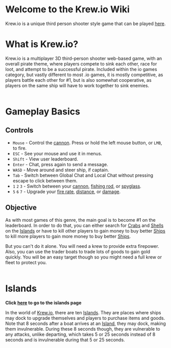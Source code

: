 # Welcome to the Krew.io Wiki
Krew.io is a unique third person shooter style game that can be played [here](https://krew.io).


# What is Krew.io?
Krew.io is a multiplayer 3D third-person shooter web-based game, with an overall pirate theme, where players compete to sink each other, race for loot, and attempt to be a successful pirate. Included within the io games category, but vastly different to most .io games, it is mostly competitive, as players battle each other for #1, but is also somewhat cooperative, as players on the same ship will have to work together to sink enemies.
<br><br>

# Gameplay Basics

## Controls
* `Mouse` -  Control the [cannon](pages/tools/cannon.md). Press or hold the left mouse button, or `LMB`, to fire.
* `ESC` - See your mouse and use it in menus.
* `Shift` - View user leaderboard.
* `Enter` - Chat, press again to send a message.
* `WASD` - Move around and steer ship, if captain.
* `Tab` - Switch between Global Chat and Local Chat without pressing escape to click between them.
* `1` `2` `3` - Switch between your [cannon](pages/tools/cannon.md), [fishing rod](pages/tools/fishingrod.md), or [spyglass](pages/tools/spyglass.md).
* `5` `6` `7` - Upgrade your [fire rate](pages/upgrades/firerate.md), [distance](pages/upgrades/distance.md), or [damage](pages/upgrades/damage.md).

## Objective
As with most games of this genre, the main goal is to become #1 on the leaderboard. In order to do that, you can either search for [Crabs](/pickups/crabs.md) and [Shells](/pickups/shells.md) on the [Islands](/islands.md) or have to kill other players to gain money to buy better [Ships](/ships.md) to kill more players to gain more money to buy better [Ships](/ships.md).

But you can't do it alone. You will need a krew to provide extra firepower. Also, you can use the trader boats to trade lots of goods to gain gold quickly. You will be an easy target though so you might need a full krew or fleet to protect you. 
<br><br>

# Islands 

**Click [here](/islands.md) to go to the islands page**

In the world of [Krew.io](https://krew.io), there are ten [Islands](/islands.md). They are places where ships may dock to upgrade themselves and players to purchase items and goods. Note that 8 seconds after a boat arrives at an [Island](/islands.md), they may dock, making them invulnerable. During these 8 seconds though, they are vulnerable to any attacks, unlike departing, which takes 5 or 25 seconds instead of 8 seconds and is invulnerable during that 5 or 25 seconds.
